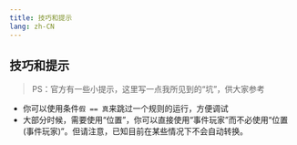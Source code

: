 ```yaml
---
title: 技巧和提示
lang: zh-CN
---
```


## 技巧和提示

> PS：官方有一些小提示，这里写一点我所见到的“坑”，供大家参考

* 你可以使用条件`假 == 真`来跳过一个规则的运行，方便调试
* 大部分时候，需要使用“位置”，你可以直接使用“事件玩家”而不必使用“位置(事件玩家)”。但请注意，已知目前在某些情况下不会自动转换。